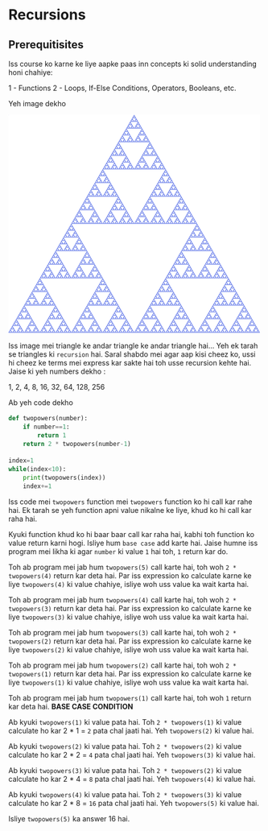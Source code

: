 # Recursions

## Prerequitisites

Iss course ko karne ke liye aapke paas inn concepts ki solid understanding honi chahiye:

1 - Functions
2 - Loops, If-Else Conditions, Operators, Booleans, etc.

Yeh image dekho

![Recursion](assets/sierpinski_triangle.png)

Iss image mei triangle ke andar triangle ke andar triangle hai... Yeh ek tarah se triangles ki `recursion` hai. Saral shabdo mei agar aap kisi cheez ko, ussi hi cheez ke terms mei express kar sakte hai toh usse recursion kehte hai. Jaise ki yeh numbers dekho :

1, 2, 4, 8, 16, 32, 64, 128, 256

Ab yeh code dekho

```python
def twopowers(number):
    if number==1:
        return 1
    return 2 * twopowers(number-1)

index=1
while(index<10):
    print(twopowers(index))
    index+=1
```

Iss code mei `twopowers` function mei `twopowers` function ko hi call kar rahe hai. Ek tarah se yeh function apni value nikalne ke liye, khud ko hi call kar raha hai. 

Kyuki function khud ko hi baar baar call kar raha hai, kabhi toh function ko value return karni hogi. Isliye hum `base case` add karte hai. Jaise humne iss program mei likha ki agar `number` ki value `1` hai toh, `1` return kar do.

Toh ab program mei jab hum `twopowers(5)` call karte hai, toh woh `2 * twopowers(4)` return kar deta hai.
Par iss expression ko calculate karne ke liye `twopowers(4)` ki value chahiye, isliye woh uss value ka wait karta hai.

Toh ab program mei jab hum `twopowers(4)` call karte hai, toh woh `2 * twopowers(3)` return kar deta hai.
Par iss expression ko calculate karne ke liye `twopowers(3)` ki value chahiye, isliye woh uss value ka wait karta hai.

Toh ab program mei jab hum `twopowers(3)` call karte hai, toh woh `2 * twopowers(2)` return kar deta hai.
Par iss expression ko calculate karne ke liye `twopowers(2)` ki value chahiye, isliye woh uss value ka wait karta hai.

Toh ab program mei jab hum `twopowers(2)` call karte hai, toh woh `2 * twopowers(1)` return kar deta hai.
Par iss expression ko calculate karne ke liye `twopowers(1)` ki value chahiye, isliye woh uss value ka wait karta hai.

Toh ab program mei jab hum `twopowers(1)` call karte hai, toh woh `1` return kar deta hai. **BASE CASE CONDITION**

Ab kyuki `twopowers(1)` ki value pata hai. Toh `2 * twopowers(1)` ki value calculate ho kar 2 * 1 = `2` pata chal jaati hai. Yeh `twopowers(2)` ki value hai.

Ab kyuki `twopowers(2)` ki value pata hai. Toh `2 * twopowers(2)` ki value calculate ho kar 2 * 2 = `4` pata chal jaati hai. Yeh `twopowers(3)` ki value hai.

Ab kyuki `twopowers(3)` ki value pata hai. Toh `2 * twopowers(2)` ki value calculate ho kar 2 * 4 = `8` pata chal jaati hai. Yeh `twopowers(4)` ki value hai.

Ab kyuki `twopowers(4)` ki value pata hai. Toh `2 * twopowers(3)` ki value calculate ho kar 2 * 8 = `16` pata chal jaati hai. Yeh `twopowers(5)` ki value hai.

Isliye `twopowers(5)` ka answer 16 hai.